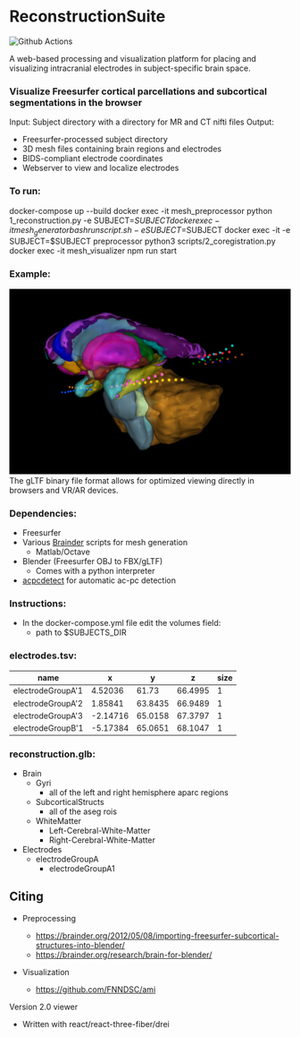 # ReconstructionSuite
![Github Actions](https://github.com/cronelab/ReconstructionSuite/workflows/Node.js%20CI/badge.svg?branch=master)

A web-based processing and visualization platform for placing and visualizing intracranial electrodes in subject-specific brain space. 


### Visualize Freesurfer cortical parcellations and subcortical segmentations in the browser

Input: Subject directory with a directory for MR and CT nifti files
Output: 
+ Freesurfer-processed subject directory
+ 3D mesh files containing brain regions and electrodes
+ BIDS-compliant electrode coordinates
+ Webserver to view and localize electrodes

### To run:

docker-compose up --build
docker exec -it mesh_preprocessor python 1_reconstruction.py -e SUBJECT=$SUBJECT
docker exec -it mesh_generator bash runscript.sh -e SUBJECT=$SUBJECT
docker exec -it -e SUBJECT=$SUBJECT preprocessor python3 scripts/2_coregistration.py
docker exec -it mesh_visualizer npm run start

### Example:

![Example](/docs/_static/Picture.jpg)
The gLTF binary file format allows for optimized viewing directly in browsers and VR/AR devices.

### Dependencies:

- Freesurfer
- Various [Brainder](https://brainder.org/) scripts for mesh generation
    - Matlab/Octave
- Blender (Freesurfer OBJ to FBX/gLTF)
    - Comes with a python interpreter
- [acpcdetect](https://www.nitrc.org/projects/art) for automatic ac-pc detection


### Instructions:

- In the docker-compose.yml file edit the volumes field:
    - path to $SUBJECTS_DIR

### electrodes.tsv:
| name              | x         | y       | z       |size|
| ----------------- | --------- | ------- | ------- |----|
| electrodeGroupA'1 | 4.52036   | 61.73   | 66.4995 |  1 |
| electrodeGroupA'2 | 1.85841   | 63.8435 | 66.9489 |  1 |
| electrodeGroupA'3 | -2.14716  | 65.0158 | 67.3797 |  1 |
| electrodeGroupB'1 | -5.17384  | 65.0651 | 68.1047 |  1 |

### reconstruction.glb:
- Brain
    - Gyri
        - all of the left and right hemisphere aparc regions
    - SubcorticalStructs
        - all of the aseg rois
    - WhiteMatter
        - Left-Cerebral-White-Matter
        - Right-Cerebral-White-Matter
- Electrodes
    - electrodeGroupA
        - electrodeGroupA1

Citing
------

+ Preprocessing
    - https://brainder.org/2012/05/08/importing-freesurfer-subcortical-structures-into-blender/
    - https://brainder.org/research/brain-for-blender/

+ Visualization
    - https://github.com/FNNDSC/ami


Version 2.0 viewer
+ Written with react/react-three-fiber/drei



